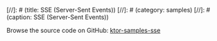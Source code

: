 [//]: # (title: SSE (Server-Sent Events))
[//]: # (category: samples)
[//]: # (caption: SSE (Server-Sent Events))

Browse the source code on GitHub: [ktor-samples-sse](https://github.com/ktorio/ktor-samples/tree/1.3.0/other/sse)